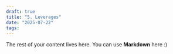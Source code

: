 ```yaml
---
draft: true
title: "5. Leverages"
date: "2025-07-22"
tags: 
---
```

 
The rest of your content lives here. You can use **Markdown** here :)